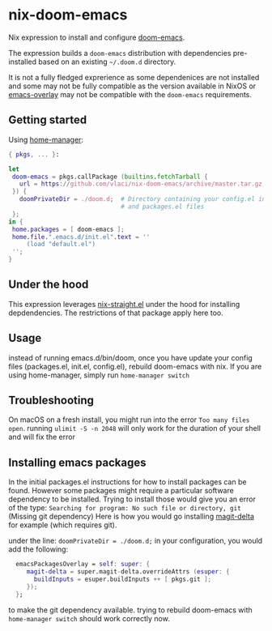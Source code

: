 # nix-doom-emacs

Nix expression to install and configure
[doom-emacs](https://github.com/hlissner/doom-emacs).

The expression builds a `doom-emacs` distribution with dependencies
pre-installed based on an existing `~/.doom.d` directory.

It is not a fully fledged exprerience as some dependenices are not installed and
some may not be fully compatible as the version available in NixOS or
[emacs-overlay](https://github.com/nix-community/emacs-overlay) may not be
compatible with the `doom-emacs` requirements.

## Getting started

Using [home-manager](https://github.com/rycee/home-manager):

 ``` nix
{ pkgs, ... }:

let
  doom-emacs = pkgs.callPackage (builtins.fetchTarball {
    url = https://github.com/vlaci/nix-doom-emacs/archive/master.tar.gz;
  }) {
    doomPrivateDir = ./doom.d;  # Directory containing your config.el init.el
                                # and packages.el files
  };
in {
  home.packages = [ doom-emacs ];
  home.file.".emacs.d/init.el".text = ''
      (load "default.el")
  '';
}
```

## Under the hood

This expression leverages
[nix-straight.el](https://github.com/vlaci/nix-straight.el) under the hood for
installing depdendencies. The restrictions of that package apply here too.

## Usage

instead of running emacs.d/bin/doom, once you have update your config files (packages.el, init.el, config.el), rebuild doom-emacs with nix. If you are using home-manager, simply run `home-manager switch`

## Troubleshooting

On macOS on a fresh install, you might run into the error `Too many files open`. running `ulimit -S -n 2048` will only work for the duration of your shell and will fix the error

## Installing emacs packages

In the initial packages.el instructions for how to install packages can be found.
However some packages might require a particular software dependency to be installed.
Trying to install those would give you an error of the type:
`Searching for program: No such file or directory, git` (Missing git dependency)
Here is how you would go installing [magit-delta](https://github.com/dandavison/magit-delta) for example (which requires git).

under the line:
`doomPrivateDir = ./doom.d;`
in your configuration, you would add the following:

```Nix
  emacsPackagesOverlay = self: super: {
     magit-delta = super.magit-delta.overrideAttrs (esuper: {
       buildInputs = esuper.buildInputs ++ [ pkgs.git ];
     });
  };
```
to make the git dependency available.
trying to rebuild doom-emacs with `home-manager switch` should work correctly now.
